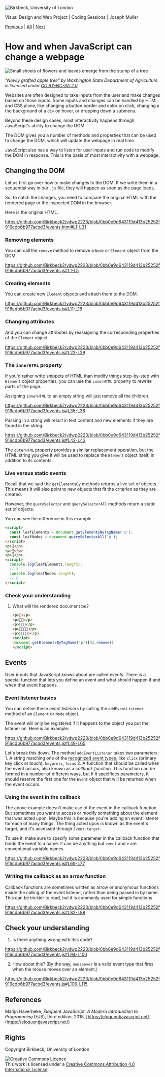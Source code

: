 ![Birkbeck, University of London](images/birkbeck-logo.jpg)

Visual Design and Web Project | Coding Sessions | Joseph Muller

[Previous](dom.md) | [All](README.md) | [Next](bugs-and-errors.md)
# How and when JavaScript can change a webpage

![Small shoots of flowers and leaves emerge from the stump of a tree](images/grafted-apple-tree.jpg)

*"Newly grafted apple tree" by Washington State Department of Agriculture is licensed under [CC BY-NC-SA 2.0](https://creativecommons.org/licenses/by-nc-sa/2.0/?ref=openverse).*

Websites are often designed to take inputs from the user and make changes based on those inputs. Some inputs and changes can be handled by HTML and CSS alone, like changing a button border and color on click, changing a the background of a `div` on hover, or dropping down a submenu.

Beyond these design cases, most interactivity happens through JavaScript's ability to change the DOM.

The DOM gives you a number of methods and properties that can be used to change the DOM, which will update the webpage in real time.

JavaScript also has a way to listen for user inputs and run code to modify the DOM in response. This is the basis of most interactivity with a webpage.

## Changing the DOM

Let us first go over how to make changes to the DOM. If we write them in a sequential way in our `.js` file, they will happen as soon as the page loads.

So, to catch the changes, you need to compare the original HTML with the rendered page or the inspected DOM in the browser.

Here is the original HTML.

https://github.com/Birkbeck2/vdwp2223/blob/0bb0e9d643119d413b25252f916cdb6b977acbd3/events.html#L1-L31

### Removing elements

You can call the `remove` method to remove a `Node` or `Element` object from the DOM.

https://github.com/Birkbeck2/vdwp2223/blob/0bb0e9d643119d413b25252f916cdb6b977acbd3/events.js#L1-L5

### Creating elements

You can create new `Element` objects and attach them to the DOM.

https://github.com/Birkbeck2/vdwp2223/blob/0bb0e9d643119d413b25252f916cdb6b977acbd3/events.js#L11-L16

### Changing attributes

And you can change attributes by reassigning the corresponding properties of the `Element` object.

https://github.com/Birkbeck2/vdwp2223/blob/0bb0e9d643119d413b25252f916cdb6b977acbd3/events.js#L22-L29

### The `innerHTML` property

If you'd rather write snippets of HTML than modify things step-by-step with `Element` object properties, you can use the `innerHTML` property to rewrite parts of the page.

Assigning `innerHTML` to an empty string will just remove all the children.

https://github.com/Birkbeck2/vdwp2223/blob/0bb0e9d643119d413b25252f916cdb6b977acbd3/events.js#L35-L36

Passing in a string will result in text content and new elements if they are found in the string.

https://github.com/Birkbeck2/vdwp2223/blob/0bb0e9d643119d413b25252f916cdb6b977acbd3/events.js#L42-L43

The `outerHTML` property provides a similar replacement operation, but the HTML string you give it will be used to replace the `Element` object itself, in addition to its contents.

### Live versus static events

Recall that we said the `getElementsBy` methods returns a live set of objects. This means it will also point to new objects that fit the criterion as they are created.

However, the `querySelector` and `querySelectorAll` methods return a static set of objects.

You can see the difference in this example.
```html
<script>
  const leafElements = document.getElementsByTagName('p');
  const leafNodes = document.querySelectorAll('p');
</script>
<p>🍁</p>
<p>🍁</p>
<p>🍁</p>
<script>
  console.log(leafElements.length);
  // 3
  console.log(leafNodes.length);
  // 0
</script>
```
### Check your understanding
1. What will the rendered document be?
    ```html
    <p>🍁</p>
    <p>🍁🍁</p>
    <p>🍁🍁🍁</p>
    <p>🍁🍁🍁🍁</p>
    <p>🍁🍁🍁🍁🍁</p>
    <script>
    document.getElementsByTagName('p')[3].remove()
    </script>
    ```

## Events

User inputs that JavaScript knows about are called *events*. There is a special function that lets you define an event and what should happen if and when that event happens.

### Event listener basics

You can define these *event listeners* by calling the `addEventListener` method of an `Element` or `Node` object.

The event will only be registered if it happens to the object you put the listener on. Here is an example:

https://github.com/Birkbeck2/vdwp2223/blob/0bb0e9d643119d413b25252f916cdb6b977acbd3/events.js#L48-L65

Let's break this down. The method `addEventListener` takes two parameters:
    1. A string matching one of the [recognized event types](https://developer.mozilla.org/en-US/docs/Web/API/Element#events), like `click` (primary key click or touch), `keypress`, `focus`
    2. A function that should be called when the event occurs, also known as a *callback function*. This function can be formed in a number of different ways, but if it specifices parameters, it should reserve the first one for the `Event` object that will be returned when the event occurs.

### Using the event in the callback

The above example doesn't make use of the event in the callback function. But sometimes you want to access or modify something about the element that was acted upon. Maybe this is because you're adding an event listener for each of many things. The thing acted upon is known as the event's target, and it's accessed through `Event.target`.

To use it, make sure to specify some parameter in the callback function that binds the event to a name. It can be anything but `event` and `e` are conventional variable names.

https://github.com/Birkbeck2/vdwp2223/blob/0bb0e9d643119d413b25252f916cdb6b977acbd3/events.js#L69-L77

### Writing the callback as an arrow function

Callback functions are sometimes written as arrow or anonymous functions inside the calling of the event listener, rather than being passed in by name. This can be trickier to read, but it is commonly used for simple functions.

https://github.com/Birkbeck2/vdwp2223/blob/0bb0e9d643119d413b25252f916cdb6b977acbd3/events.js#L82-L88

## Check your understanding

1. Is there anything wrong with this code?

https://github.com/Birkbeck2/vdwp2223/blob/0bb0e9d643119d413b25252f916cdb6b977acbd3/events.js#L94-L100

2. How about this? (By the way, `mouseover` is a valid event type that fires when the mouse moves over an element.)

https://github.com/Birkbeck2/vdwp2223/blob/0bb0e9d643119d413b25252f916cdb6b977acbd3/events.js#L106-L115

## References
Marijn Haverbeke, *Eloquent JavaScript: A Modern Introduction to Programming* (EJS), third edition, 2018, [https://eloquentjavascript.net/](https://eloquentjavascript.net/)

## Rights
Copyright Birkbeck, University of London

<a rel="license" href="http://creativecommons.org/licenses/by/4.0/"><img alt="Creative Commons Licence" src="https://i.creativecommons.org/l/by/4.0/88x31.png" /></a><br />This work is licensed under a <a rel="license" href="http://creativecommons.org/licenses/by/4.0/">Creative Commons Attribution 4.0 International License</a>.
